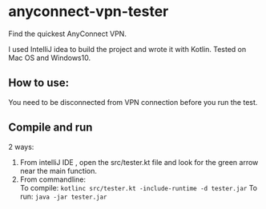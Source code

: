 # anyconnect-vpn-tester
Find the quickest AnyConnect VPN.

I used IntelliJ idea to build the project and wrote it with Kotlin.
Tested on Mac OS and Windows10.

## How to use:
You need to be disconnected from VPN connection before you run the test.

## Compile and run
2 ways:
1. From intelliJ IDE , open the src/tester.kt file and look for the green arrow near the main function.
2. From commandline:  
To compile: `kotlinc src/tester.kt -include-runtime -d tester.jar`
To run: `java -jar tester.jar`

